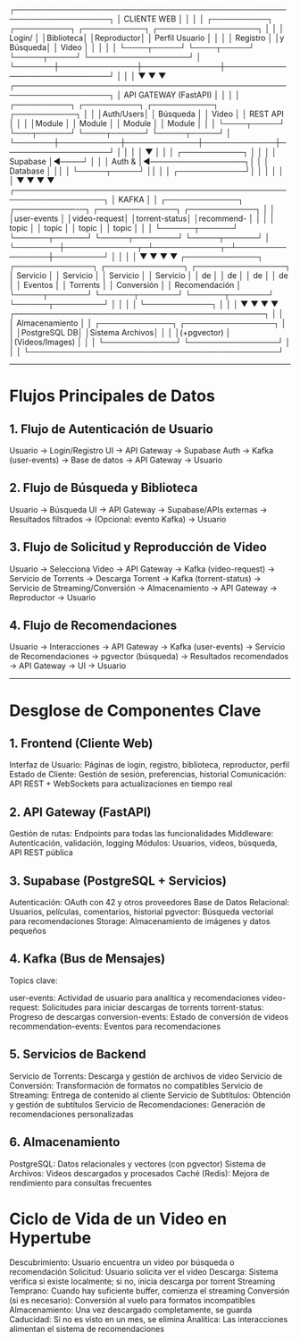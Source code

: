 ┌───────────────────────────────────────────────────────────────────┐
│                           CLIENTE WEB                             │
│                                                                   │
│  ┌──────────┐  ┌──────────┐  ┌───────────┐  ┌──────────────────┐  │
│  │  Login/  │  │Biblioteca│  │Reproductor│  │  Perfil Usuario  │  │
│  │ Registro │  │y Búsqueda│  │  Video    │  │                  │  │
│  └────┬─────┘  └────┬─────┘  └─────┬─────┘  └──────────────────┘  │
└───────┼──────────────┼──────────────┼─────────────────────────────┘
        │              │              │
        ▼              ▼              ▼
┌───────────────────────────────────────────────────────────────────┐
│                         API GATEWAY (FastAPI)                     │
│                                                                   │
│  ┌──────────┐ ┌──────────┐ ┌───────────┐ ┌───────────┐            │
│  │Auth/Users│ │ Búsqueda │ │   Video   │ │ REST API  │            │
│  │Module    │ │ Module   │ │  Module   │ │ Module    │            │
│  └────┬─────┘ └───┬──────┘ └────┬──────┘ └─────┬─────┘            │
└───────┼───────────┼─────────────┼─────────────┼───────────────────┘
        │           │             │             │
        ▼           │             │             │
  ┌───────────┐     │             │             │
  │ Supabase  │◄────┘             │             │
  │ Auth &    │◄─────────────────┐│             │
  │ Database  │                  ││             │
  └─────┬─────┘                  ││             │
        │           ┌────────────┘│             │
        │           │             │             │
        ▼           ▼             ▼             ▼
┌──────────────────────────────────────────────────────────────────┐
│                          KAFKA                                   │
│ ┌─────────────┐ ┌───────────-─┐ ┌──────────────┐ ┌────────────┐  │
│ │user-events  │ │video-request│ │torrent-status│ │recommend-  │  │
│ │   topic     │ │   topic     │ │    topic     │ │   topic    │  │
│ └──────┬──────┘ └──────┬──────┘ └─────┬────────┘ └─────┬──────┘  │
└────────┼─────────────┬─┴────────────┬─┴────────────────┼─────────┘
         │             │              │                  │
         ▼             ▼              ▼                  ▼
┌─────────────┐ ┌──────────────┐ ┌──────────────┐ ┌────────────────┐
│  Servicio   │ │  Servicio    │ │  Servicio    │ │   Servicio     │
│    de       │ │     de       │ │     de       │ │      de        │
│  Eventos    │ │   Torrents   │ │  Conversión  │ │ Recomendación  │
└─────┬───────┘ └──────┬───────┘ └──────┬───────┘ └──────┬─────────┘
      │                │                │                │
      └────────────┐   │                │                │
                   ▼   ▼                ▼                ▼
           ┌─────────────────────────────────────────────┐
           │                                             │
           │          Almacenamiento                     │
           │  ┌─────────────┐  ┌────────────────┐        │
           │  │PostgreSQL DB│  │Sistema Archivos│        │
           │  │(+pgvector)  │  │(Videos/Images) │        │
           │  └─────────────┘  └────────────────┘        │
           │                                             │
           └─────────────────────────────────────────────┘


---


# Flujos Principales de Datos

## 1. Flujo de Autenticación de Usuario
Usuario → Login/Registro UI → API Gateway → Supabase Auth → 
Kafka (user-events) → Base de datos → API Gateway → Usuario

## 2. Flujo de Búsqueda y Biblioteca
Usuario → Búsqueda UI → API Gateway → Supabase/APIs externas → 
Resultados filtrados → (Opcional: evento Kafka) → Usuario

## 3. Flujo de Solicitud y Reproducción de Video
Usuario → Selecciona Video → API Gateway → 
Kafka (video-request) → Servicio de Torrents → 
Descarga Torrent → Kafka (torrent-status) → 
Servicio de Streaming/Conversión → Almacenamiento → 
API Gateway → Reproductor → Usuario

## 4. Flujo de Recomendaciones
Usuario → Interacciones → API Gateway → Kafka (user-events) → 
Servicio de Recomendaciones → pgvector (búsqueda) → 
Resultados recomendados → API Gateway → UI → Usuario


---


# Desglose de Componentes Clave


## 1. Frontend (Cliente Web)

Interfaz de Usuario: Páginas de login, registro, biblioteca, reproductor, perfil
Estado de Cliente: Gestión de sesión, preferencias, historial
Comunicación: API REST + WebSockets para actualizaciones en tiempo real


## 2. API Gateway (FastAPI)

Gestión de rutas: Endpoints para todas las funcionalidades
Middleware: Autenticación, validación, logging
Módulos: Usuarios, videos, búsqueda, API REST pública


## 3. Supabase (PostgreSQL + Servicios)

Autenticación: OAuth con 42 y otros proveedores
Base de Datos Relacional: Usuarios, películas, comentarios, historial
pgvector: Búsqueda vectorial para recomendaciones
Storage: Almacenamiento de imágenes y datos pequeños


## 4. Kafka (Bus de Mensajes)

Topics clave:

user-events: Actividad de usuario para analítica y recomendaciones
video-request: Solicitudes para iniciar descargas de torrents
torrent-status: Progreso de descargas
conversion-events: Estado de conversión de videos
recommendation-events: Eventos para recomendaciones



## 5. Servicios de Backend

Servicio de Torrents: Descarga y gestión de archivos de video
Servicio de Conversión: Transformación de formatos no compatibles
Servicio de Streaming: Entrega de contenido al cliente
Servicio de Subtítulos: Obtención y gestión de subtítulos
Servicio de Recomendaciones: Generación de recomendaciones personalizadas


## 6. Almacenamiento

PostgreSQL: Datos relacionales y vectores (con pgvector)
Sistema de Archivos: Videos descargados y procesados
Caché (Redis): Mejora de rendimiento para consultas frecuentes


# Ciclo de Vida de un Video en Hypertube

Descubrimiento: Usuario encuentra un video por búsqueda o recomendación
Solicitud: Usuario solicita ver el video
Descarga: Sistema verifica si existe localmente; si no, inicia descarga por torrent
Streaming Temprano: Cuando hay suficiente buffer, comienza el streaming
Conversión (si es necesario): Conversión al vuelo para formatos incompatibles
Almacenamiento: Una vez descargado completamente, se guarda
Caducidad: Si no es visto en un mes, se elimina
Analítica: Las interacciones alimentan el sistema de recomendaciones